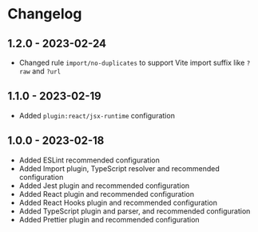 # Changelog

## 1.2.0 - 2023-02-24

- Changed rule `import/no-duplicates` to support Vite import suffix like `?raw` and `?url`

## 1.1.0 - 2023-02-19

- Added `plugin:react/jsx-runtime` configuration

## 1.0.0 - 2023-02-18

- Added ESLint recommended configuration
- Added Import plugin, TypeScript resolver and recommended configuration
- Added Jest plugin and recommended configuration
- Added React plugin and recommended configuration
- Added React Hooks plugin and recommended configuration
- Added TypeScript plugin and parser, and recommended configuration
- Added Prettier plugin and recommended configuration
